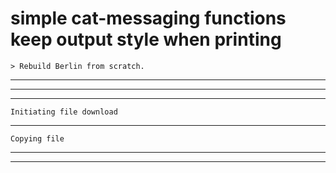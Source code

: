 # simple cat-messaging functions keep output style when printing

    > Rebuild Berlin from scratch.

---

    

---

    

---

    
    Initiating file download

---

    
    Copying file

---

    

---

    


